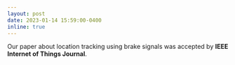 ```yaml
---
layout: post
date: 2023-01-14 15:59:00-0400
inline: true
---
```


Our paper about location tracking using brake signals was accepted by **IEEE Internet of Things Journal**. 
